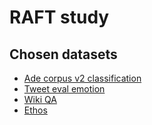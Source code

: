 # RAFT study

## Chosen datasets

- [Ade corpus v2 classification](https://huggingface.co/datasets/ade_corpus_v2)
- [Tweet eval emotion](https://huggingface.co/datasets/tweet_eval/viewer/emotion)
- [Wiki QA](https://huggingface.co/datasets/wiki_qa)
- [Ethos](https://huggingface.co/datasets/ethos)